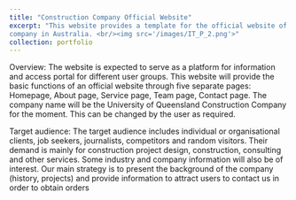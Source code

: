 ```yaml
---
title: "Construction Company Official Website"
excerpt: "This website provides a template for the official website of a construction 
company in Australia. <br/><img src='/images/IT_P_2.png'>"
collection: portfolio
---
```


<!-- This is an item in your portfolio. It can be have images or nice text. If you name the file .md, it will be parsed as markdown. If you name the file .html, it will be parsed as HTML.  -->
Overview: The website is expected to serve as a platform for information and access portal for 
different user groups. This website will provide the basic functions of an official website through five 
separate pages: Homepage, About page, Service page, Team page, Contact page. The company name will 
be the University of Queensland Construction Company for the moment. This can be changed by the user as required.

Target audience: The target audience includes individual or organisational clients, job seekers, journalists, competitors and random visitors. Their demand is mainly for construction project 
design, construction, consulting and other services. Some industry and company information will also be of interest. Our main strategy is to present the background of the company (history, projects) and provide information to attract users to contact us in order to obtain orders